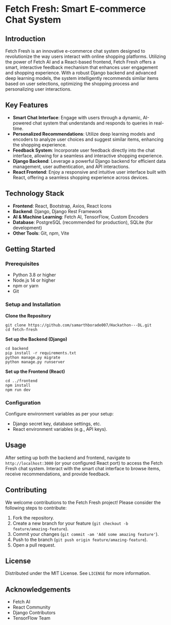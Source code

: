 <!DOCTYPE html>
<html lang="en">

<head>
    <meta charset="UTF-8">
    <meta name="viewport" content="width=device-width, initial-scale=1.0">
</head>

<body>
    <h1>Fetch Fresh: Smart E-commerce Chat System</h1>
    <h2>Introduction</h2>
    <p>Fetch Fresh is an innovative e-commerce chat system designed to revolutionize the way users interact with online shopping platforms. Utilizing the power of Fetch AI and a React-based frontend, Fetch Fresh offers a smart, interactive feedback mechanism that enhances user engagement and shopping experience. With a robust Django backend and advanced deep learning models, the system intelligently recommends similar items based on user selections, optimizing the shopping process and personalizing user interactions.</p>
    <h2>Key Features</h2>
    <ul>
        <li><strong>Smart Chat Interface</strong>: Engage with users through a dynamic, AI-powered chat system that understands and responds to queries in real-time.</li>
        <li><strong>Personalized Recommendations</strong>: Utilize deep learning models and encoders to analyze user choices and suggest similar items, enhancing the shopping experience.</li>
        <li><strong>Feedback System</strong>: Incorporate user feedback directly into the chat interface, allowing for a seamless and interactive shopping experience.</li>
        <li><strong>Django Backend</strong>: Leverage a powerful Django backend for efficient data management, user authentication, and API interactions.</li>
        <li><strong>React Frontend</strong>: Enjoy a responsive and intuitive user interface built with React, offering a seamless shopping experience across devices.</li>
    </ul>
    <h2>Technology Stack</h2>
    <ul>
        <li><strong>Frontend</strong>: React, Bootstrap, Axios, React Icons</li>
        <li><strong>Backend</strong>: Django, Django Rest Framework</li>
        <li><strong>AI & Machine Learning</strong>: Fetch AI, TensorFlow, Custom Encoders</li>
        <li><strong>Database</strong>: PostgreSQL (recommended for production), SQLite (for development)</li>
        <li><strong>Other Tools</strong>: Git, npm, Vite</li>
    </ul>
    <h2>Getting Started</h2>
    <h3>Prerequisites</h3>
    <ul>
        <li>Python 3.8 or higher</li>
        <li>Node.js 14 or higher</li>
        <li>npm or yarn</li>
        <li>Git</li>
    </ul>
    <h3>Setup and Installation</h3>
    <p><strong>Clone the Repository</strong></p>
    <pre><code>git clone https://github.com/samarthborade007/Hackathon---DL.git
cd fetch-fresh</code></pre>
    <p><strong>Set up the Backend (Django)</strong></p>
    <pre><code>cd backend
pip install -r requirements.txt
python manage.py migrate
python manage.py runserver</code></pre>
    <p><strong>Set up the Frontend (React)</strong></p>
    <pre><code>cd ../frontend
npm install
npm run dev</code></pre>
    <h3>Configuration</h3>
    <p>Configure environment variables as per your setup:</p>
    <ul>
        <li>Django secret key, database settings, etc.</li>
        <li>React environment variables (e.g., API keys).</li>
    </ul>
    <h2>Usage</h2>
    <p>After setting up both the backend and frontend, navigate to <code>http://localhost:3000</code> (or your configured React port) to access the Fetch Fresh chat system. Interact with the smart chat interface to browse items, receive recommendations, and provide feedback.</p>
    <h2>Contributing</h2>
    <p>We welcome contributions to the Fetch Fresh project! Please consider the following steps to contribute:</p>
    <ol>
        <li>Fork the repository.</li>
        <li>Create a new branch for your feature (<code>git checkout -b feature/amazing-feature</code>).</li>
        <li>Commit your changes (<code>git commit -am 'Add some amazing feature'</code>).</li>
        <li>Push to the branch (<code>git push origin feature/amazing-feature</code>).</li>
        <li>Open a pull request.</li>
    </ol>
    <h2>License</h2>
    <p>Distributed under the MIT License. See <code>LICENSE</code> for more information.</p>
    <h2>Acknowledgements</h2>
    <ul>
        <li>Fetch AI</li>
        <li>React Community</li>
        <li>Django Contributors</li>
        <li>TensorFlow Team</li>
    </ul>
</body>

</html>
